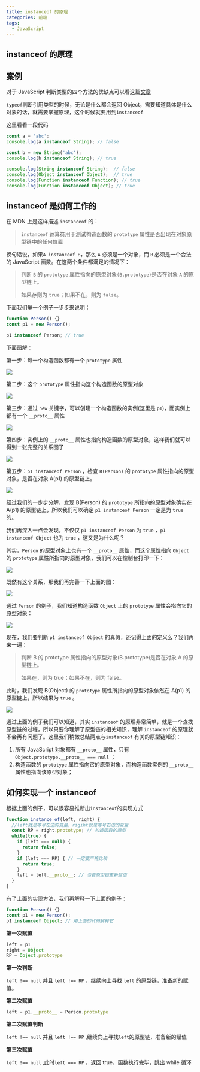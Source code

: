 ```yaml
---
title: instanceof 的原理
categories: 前端
tags:
  - JavaScript
---
```


## instanceof 的原理

## 案例

对于 JavaScript 判断类型的四个方法的优缺点可以看这篇[文章](http://47.94.172.185/interview/my/JS%E5%88%A4%E6%96%AD%E6%95%B0%E6%8D%AE%E7%B1%BB%E5%9E%8B%E7%9A%84%E6%96%B9%E6%B3%95%E5%92%8C%E5%8C%BA%E5%88%AB.html#typeof)

`typeof`判断引用类型的时候，无论是什么都会返回 Object，需要知道具体是什么对象的话，就需要掌握原理，这个时候就要用到`instanceof`

这里看看一段代码

```js
const a = 'abc';
console.log(a instanceof String); // false

const b = new String('abc');
console.log(b instanceof String); // true
```



```js
console.log(String instanceof String);  // false
console.log(Object instanceof Object);  // true
console.log(Function instanceof Function); // true
console.log(Function instanceof Object); // true
```



## instanceof 是如何工作的

在 MDN 上是这样描述 `instanceof` 的：

> `instanceof` 运算符用于测试构造函数的 `prototype` 属性是否出现在对象原型链中的任何位置

换句话说，如果`A instanceof B`，那么 `A` 必须是一个对象，而 `B` 必须是一个合法的 JavaScript 函数。在这两个条件都满足的情况下：

> 判断 `B` 的 `prototype` 属性指向的原型对象`(B.prototype)`是否在对象 `A` 的原型链上。
>
> 如果存则为 `true`；如果不在，则为 `false`。

下面我们举一个例子一步步来说明：

```js
function Person() {} 
const p1 = new Person();

p1 instanceof Person; // true
```

下面图解：

第一步：每一个构造函数都有一个 `prototype` 属性

![](https://txy-tc-ly-1256104767.cos.ap-guangzhou.myqcloud.com/1460000018874477)

第二步：这个 `prototype` 属性指向这个构造函数的原型对象

![](https://txy-tc-ly-1256104767.cos.ap-guangzhou.myqcloud.com/1460000018874478)

第三步：通过 `new` 关键字，可以创建一个构造函数的实例(这里是 `p1`)，而实例上都有一个 `__proto__` 属性

![](https://txy-tc-ly-1256104767.cos.ap-guangzhou.myqcloud.com/1460000018874479)

第四步：实例上的 `__proto__` 属性也指向构造函数的原型对象，这样我们就可以得到一张完整的关系图了

![](https://txy-tc-ly-1256104767.cos.ap-guangzhou.myqcloud.com/1460000018874480)

第五步：`p1 instanceof Person` ，检查 `B(Person)` 的 `prototype` 属性指向的原型对象，是否在对象 A(p1) 的原型链上。

![](https://txy-tc-ly-1256104767.cos.ap-guangzhou.myqcloud.com/1460000018874481)

经过我们的一步步分解，发现 B(Person) 的 `prototype` 所指向的原型对象确实在 A(p1) 的原型链上，所以我们可以确定 `p1 instanceof Person` 一定是为 `true` 的。

我们再深入一点会发现，不仅仅 `p1 instanceof Person` 为 `true` ，`p1 instanceof Object` 也为 `true` ，这又是为什么呢？

其实，`Person` 的原型对象上也有一个 `__proto__` 属性，而这个属性指向 `Object` 的 `prototype` 属性所指向的原型对象，我们可以在控制台打印一下：

![](https://txy-tc-ly-1256104767.cos.ap-guangzhou.myqcloud.com/1460000018874482)

既然有这个关系，那我们再完善一下上面的图：

![](https://txy-tc-ly-1256104767.cos.ap-guangzhou.myqcloud.com/1460000018874483)

通过 `Person` 的例子，我们知道构造函数 `Object` 上的 `prototype` 属性会指向它的原型对象：

![](https://txy-tc-ly-1256104767.cos.ap-guangzhou.myqcloud.com/1460000018874484)

现在，我们要判断 `p1 instanceof Object` 的真假，还记得上面的定义么？我们再来一遍：

> 判断 B 的 prototype 属性指向的原型对象(B.prototype)是否在对象 A 的原型链上。
>
> 如果在，则为 true；如果不在，则为 false。

此时，我们发现 B(Object) 的 `prototype` 属性所指向的原型对象依然在 A(p1) 的原型链上，所以结果为 `true` 。

![](https://txy-tc-ly-1256104767.cos.ap-guangzhou.myqcloud.com/1460000018874485)

通过上面的例子我们可以知道，其实 `instanceof` 的原理非常简单，就是一个查找原型链的过程，所以只要你理解了原型链的相关知识，理解 `instanceof` 的原理就不会再有问题了。这里我们稍微总结两点与`instanceof` 有关的原型链知识：

1. 所有 JavaScript 对象都有 `__proto__` 属性，只有 `Object.prototype.__proto__ === null` ；
2. 构造函数的 `prototype` 属性指向它的原型对象，而构造函数实例的 `__proto__` 属性也指向该原型对象；



## 如何实现一个 instanceof

根据上面的例子，可以很容易推断出`instanceof`的实现方式

```js
function instance_of(left, right) {
  //left就是等号左边的变量，rigiht就是等号右边的变量
  const RP = right.prototype; // 构造函数的原型
  while(true) {
    if (left === null) {
      return false;
    }
    if (left === RP) { // 一定要严格比较
      return true;
    }
    left = left.__proto__; // 沿着原型链重新赋值
  }
}
```

有了上面的实现方法，我们再解释一下上面的例子：

```js
function Person() {}
const p1 = new Person();
p1 instanceof Object; // 用上面的代码解释它
```

**第一次赋值**

```js
left = p1
right = Object
RP = Object.prototype
```

**第一次判断**

`left !== null` 并且 `left !== RP` ，继续向上寻找 `left` 的原型链，准备新的赋值。

**第二次赋值**

```js
left = p1.__proto__ = Person.prototype
```

**第二次赋值判断**

`left !== null` 并且 `left !== RP` ,继续向上寻找`left`的原型链，准备新的赋值

**第三次赋值**

`left !== null` ,此时`left === RP` ，返回 true，函数执行完毕，跳出 while 循环

